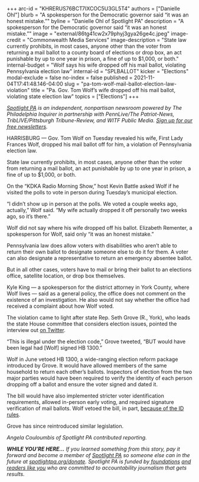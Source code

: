 +++
arc-id = "KHRERUS76BCT7IXCOC5U3GL5T4"
authors = ["Danielle Ohl"]
blurb = "A spokesperson for the Democratic governor said “it was an honest mistake.”"
byline = "Danielle Ohl of Spotlight PA"
description = "A spokesperson for the Democratic governor said “it was an honest mistake.”"
image = "external/86tg41cw2x79phyj3gya26ge4c.jpeg"
image-credit = "Commonwealth Media Services"
image-description = "State law currently prohibits, in most cases, anyone other than the voter from returning a mail ballot to a county board of elections or drop box, an act punishable by up to one year in prison, a fine of up to $1,000, or both."
internal-budget = "Wolf says his wife dropped off his mail ballot, violating Pennsylvania election law"
internal-id = "SPLBALLOT"
kicker = "Elections"
modal-exclude = false
no-index = false
published = 2021-11-04T17:41:48.146-04:00
slug = "pa-tom-wolf-mail-ballot-election-law-violation"
title = "Pa. Gov. Tom Wolf’s wife dropped off his mail ballot, violating state election law"
topics = ["Elections"]
+++

<a href="https://www.spotlightpa.org/"><i>Spotlight PA</i></a><i> is an independent, nonpartisan newsroom powered by The Philadelphia Inquirer in partnership with PennLive/The Patriot-News, TribLIVE/Pittsburgh Tribune-Review, and WITF Public Media. </i><a href="https://www.spotlightpa.org/newsletters"><i>Sign up for our free newsletters</i></a><i>.</i>

HARRISBURG — Gov. Tom Wolf on Tuesday revealed his wife, First Lady Frances Wolf, dropped his mail ballot off for him, a violation of Pennsylvania election law.

State law currently prohibits, in most cases, anyone other than the voter from returning a mail ballot, an act punishable by up to one year in prison, a fine of up to $1,000, or both.

On the “KDKA Radio Morning Show,” host Kevin Battle asked Wolf if he visited the polls to vote in person during Tuesday’s municipal election.

<script src="https://www.spotlightpa.org/embed.js" async></script><div data-spl-embed-version="1" data-spl-src="https://www.spotlightpa.org/embeds/newsletter/"></div>

“I didn’t show up in person at the polls. We voted a couple weeks ago, actually,” Wolf said. “My wife actually dropped it off personally two weeks ago, so it’s there.”

Wolf did not say where his wife dropped off his ballot. Elizabeth Rementer, a spokesperson for Wolf, said only “it was an honest mistake.”

Pennsylvania law does allow voters with disabilities who aren’t able to return their own ballot to designate someone else to do it for them. A voter can also designate a representative to return an emergency absentee ballot.

But in all other cases, voters have to mail or bring their ballot to an elections office, satellite location, or drop box themselves.

Kyle King — a spokesperson for the district attorney in York County, where Wolf lives — said as a general policy, the office does not comment on the existence of an investigation. He also would not say whether the office had received a complaint about how Wolf voted.

The violation came to light after state Rep. Seth Grove (R., York), who leads the state House committee that considers election issues, pointed the interview out <a href="https://twitter.com/RepGrove/status/1456308179973951489?s=20">on Twitter</a>.

<script src="https://www.spotlightpa.org/embed.js" async></script><div data-spl-embed-version="1" data-spl-src="https://www.spotlightpa.org/embeds/donate/?eyebrow_text=SUPPORT%20SPOTLIGHT%20PA&cta_text=YES%2C%20DOUBLE%20MY%20GIFT&teaser_text=Support%20Spotlight%20PA's%20vital%20investigative%20journalism%20for%20Pennsylvania%20and%20for%20a%20limited%20time%2C%20all%20gifts%20will%20be%20DOUBLED."></div>

“This is illegal under the election code,” Grove tweeted, “BUT would have been legal had [Wolf] signed HB 1300.”

Wolf in June vetoed HB 1300, a wide-ranging election reform package introduced by Grove. It would have allowed members of the same household to return each other’s ballots. Inspectors of election from the two major parties would have been required to verify the identity of each person dropping off a ballot and ensure the voter signed and dated it.

The bill would have also implemented stricter voter identification requirements, allowed in-person early voting, and required signature verification of mail ballots. Wolf vetoed the bill, in part, <a href="https://www.spotlightpa.org/news/2021/06/pa-election-overhaul-voter-id-wolf-veto/">because of the ID rules</a>.

Grove has since reintroduced similar legislation.

<i>Angela Couloumbis of Spotlight PA contributed reporting. </i>

<i><b>WHILE YOU’RE HERE...</b></i><i> If you learned something from this story, pay it forward and become a member of </i><a href="https://www.spotlightpa.org/"><i>Spotlight PA</i></a><i> so someone else can in the future at </i><a href="http://spotlightpa.org/donate"><i>spotlightpa.org/donate</i></a><i>. Spotlight PA is funded by</i><a href="https://www.spotlightpa.org/support"><i> foundations</i></a><i> </i><a href="https://www.spotlightpa.org/support"><i>and readers like you</i></a><i> who are committed to accountability journalism that gets results.</i>

